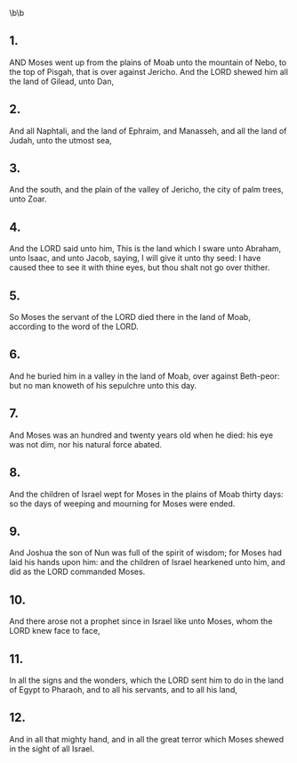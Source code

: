 \b\b
## 1.
AND Moses went up from the plains of Moab unto the mountain of Nebo, to the top of Pisgah, that is over against Jericho.  And the LORD shewed him all the land of Gilead, unto Dan,
## 2.
And all Naphtali, and the land of Ephraim, and Manasseh, and all the land of Judah, unto the utmost sea,
## 3.
And the south, and the plain of the valley of Jericho, the city of palm trees, unto Zoar.
## 4.
And the LORD said unto him, This is the land which I sware unto Abraham, unto Isaac, and unto Jacob, saying, I will give it unto thy seed: I have caused thee to see it with thine eyes, but thou shalt not go over thither.
## 5.
So Moses the servant of the LORD died there in the land of Moab, according to the word of the LORD.
## 6.
And he buried him in a valley in the land of Moab, over against Beth-peor: but no man knoweth of his sepulchre unto this day.
## 7.
And Moses was an hundred and twenty years old when he died: his eye was not dim, nor his natural force abated.
## 8.
And the children of Israel wept for Moses in the plains of Moab thirty days: so the days of weeping and mourning for Moses were ended.
## 9.
And Joshua the son of Nun was full of the spirit of wisdom; for Moses had laid his hands upon him: and the children of Israel hearkened unto him, and did as the LORD commanded Moses.
## 10.
And there arose not a prophet since in Israel like unto Moses, whom the LORD knew face to face,
## 11.
In all the signs and the wonders, which the LORD sent him to do in the land of Egypt to Pharaoh, and to all his servants, and to all his land,
## 12.
And in all that mighty hand, and in all the great terror which Moses shewed in the sight of all Israel.
